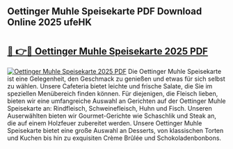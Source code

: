 ## Oettinger Muhle Speisekarte PDF Download Online 2025 ufeHK

# <h2><a href="http://gcboyl.nevu.top/?p=Oettinger+Muhle+Speisekarte">🔗 👉🔴 Oettinger Muhle Speisekarte 2025 PDF</a></h2>

[![Oettinger Muhle Speisekarte 2025 PDF](https://i.imgur.com/dBaPXMq.png)](http://gcboyl.nevu.top/?p=Oettinger+Muhle+Speisekarte)
Die Oettinger Muhle Speisekarte ist eine Gelegenheit, den Geschmack zu genießen und etwas für sich selbst zu wählen. Unsere Cafeteria bietet leichte und frische Salate, die Sie im speziellen Menübereich finden können. Für diejenigen, die Fleisch lieben, bieten wir eine umfangreiche Auswahl an Gerichten auf der Oettinger Muhle Speisekarte an: Rindfleisch, Schweinefleisch, Huhn und Fisch. Unseren Auserwählten bieten wir Gourmet-Gerichte wie Schaschlik und Steak an, die auf einem Holzfeuer zubereitet werden. Unsere Oettinger Muhle Speisekarte bietet eine große Auswahl an Desserts, von klassischen Torten und Kuchen bis hin zu exquisiten Crème Brûlée und Schokoladenbonbons.
